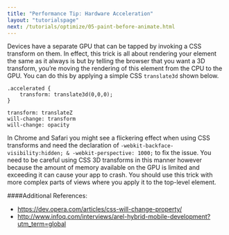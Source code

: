 ```yaml
---
title: "Performance Tip: Hardware Acceleration"
layout: "tutorialspage"
next: /tutorials/optimize/05-paint-before-animate.html
---
```


Devices have a separate GPU that can be tapped by invoking a CSS transform on them. 
In effect, this trick is all about rendering your element the same as it always is but by telling the browser that you want a 3D transform, you’re moving the rendering of this element from the CPU to the GPU. You can do this by applying a simple CSS `translate3d` shown below.

	.accelerated {
     	transform: translate3d(0,0,0);
	}
	
	transform: translateZ  
	will-change: transform
	will-change: opacity

In Chrome and Safari you might see a flickering effect when using CSS transforms and need the declaration of `-webkit-backface-visibility:hidden; & -webkit-perspective: 1000;` to fix the issue.
You need to be careful using CSS 3D transforms in this manner however because the amount of memory available on the GPU is limited and exceeding it can cause your app to crash. You should use this trick with more complex parts of views where you apply it to the top-level element. 

####Additional References: 
+ https://dev.opera.com/articles/css-will-change-property/
+ http://www.infoq.com/interviews/arel-hybrid-mobile-development?utm_term=global



